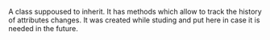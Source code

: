 A class suppoused to inherit. It has methods which allow to track the history of attributes changes. It was created while studing and put here in case it is needed in the future.
